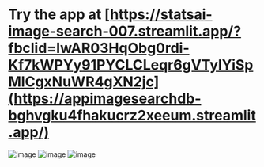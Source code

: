 # Try the app at [https://statsai-image-search-007.streamlit.app/?fbclid=IwAR03HqObg0rdi-Kf7kWPYy91PYCLCLeqr6gVTylYiSpMlCgxNuWR4gXN2jc](https://appimagesearchdb-bghvgku4fhakucrz2xeeum.streamlit.app/)

![image](https://github.com/StatsAI/streamlit_image_search_db/assets/67183539/ffb79606-da49-4653-8b73-6bdc082fb64a)
![image](https://github.com/StatsAI/streamlit_image_search_db/assets/67183539/e87ea60a-6f74-4f41-a97b-2d753a2d6d6a)
![image](https://github.com/StatsAI/streamlit_image_search_db/assets/67183539/c7083002-8734-48f9-b6de-63cee2bb08db)




